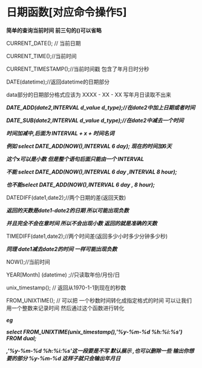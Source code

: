 # 日期函数[对应命令操作5]

**简单的查询当前时间  前三句的()可以省略**

CURRENT_DATE(); // 当前日期

CURRENT_TIME();//当前时间

CURRENT_TIMESTAMP();//当前时间戳  包含了年月日时分秒



DATE(datetime);//返回datetime的日期部分    

data部分的日期部分格式应该为  XXXX - XX - XX  写年月日读取不出来





***DATE_ADD(date2,INTERVAL d_value d_type);//在date2中加上日期或者时间***

***DATE_SUB(date2,INTERVAL d_value d_type);//在date2中减去一个时间***

***时间加减中,后面为  INTERVAL +  x  +  时间名词***   

***例如   select DATE_ADD(NOW(),INTERVAL 6 day);  现在的时间加6天***   

***这个x可以是小数  但是整个语句后面只能由一个  INTERVAL***   

***不能   select DATE_ADD(NOW(),INTERVAL 6 day ,INTERVAL 8 hour);***

***也不能select DATE_ADD(NOW(),INTERVAL 6 day , 8 hour);***





DATEDIFF(date1,date2);//两个日期的差(返回天数)

***返回的天数是date1-date2的日期  所以可能出现负数***

***并且完全不会在意时间  所以不会出现小数 返回的就是准确的天数***



TIMEDIFF(date1,date2);//两个时间差(返回多少小时多少分钟多少秒)

***同理  date1减去date2的时间  一样可能出现负数***



NOW();//当前时间



YEAR[Month] (datetime) ;//只读取年份/月份/日

unix_timestamp();   // 返回从1970-1-1到现在的秒数



FROM_UNIXTIME(); // 可以把 一个秒数时间转化成指定格式的时间   可以让我们用一个整数来记录时间 然后通过这个函数进行转化

***eg***

***select FROM_UNIXTIME(unix_timestamp(),'%y-%m-%d %h:%i:%s') FROM dual;***

***,'%y-%m-%d %h:%i:%s'这一段要是不写 默认展示 ,也可以删除一些 输出你想要的部分  %y-%m-%d  这样子就只会输出年月日***
